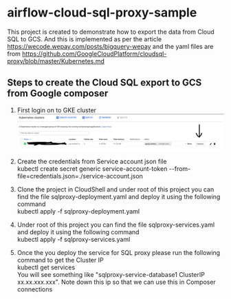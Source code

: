 # airflow-cloud-sql-proxy-sample
This project is created to demonstrate how to export the data from Cloud SQL to GCS. And this is implemented as per the article https://wecode.wepay.com/posts/bigquery-wepay and the yaml files are from  https://github.com/GoogleCloudPlatform/cloudsql-proxy/blob/master/Kubernetes.md

## Steps to create the Cloud SQL export to GCS from Google composer

1) First login on to GKE cluster 
![alt text](https://github.com/porumamilla/airflow-cloud-sql-proxy-sample/blob/master/images/Screen%20Shot%202019-05-17%20at%203.02.35%20PM.png) 

2) Create the credentials from Service account json file </br>
kubectl create secret generic service-account-token --from-file=credentials.json=./service-account.json

3) Clone the project in CloudShell and under root of this project you can find the file sqlproxy-deployment.yaml and deploy it using the following command <br/>kubectl apply -f sqlproxy-deployment.yaml

4) Under root of this project you can find the file sqlproxy-services.yaml and deploy it using the following command <br/>kubectl apply -f sqlproxy-services.yaml

5) Once the you deploy the service for SQL proxy please run the following command to get the Cluster IP <br/>kubectl get services <br>You will see something like "sqlproxy-service-database1   ClusterIP   xx.xx.xxx.xxx". Note down this ip so that we can use this in Composer connections

